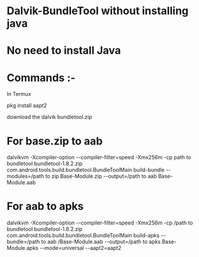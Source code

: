 # Dalvik-BundleTool without installing java

# No need to install Java 
# Commands :- 

In Termux 

pkg install aapt2 

download the dalvik bundletool.zip

# For base.zip to aab

dalvikvm -Xcompiler-option --compiler-filter=speed -Xmx256m -cp path to bundletool bundletool-1.8.2.zip com.android.tools.build.bundletool.BundleToolMain build-bundle --modules=/path to zip Base-Module.zip --output=/path to aab Base-Module.aab

# For aab to apks

dalvikvm -Xcompiler-option --compiler-filter=speed -Xmx256m -cp /path to bundletool bundletool-1.8.2.zip com.android.tools.build.bundletool.BundleToolMain build-apks --bundle=/path to aab /Base-Module.aab --output=/path to apks Base-Module.apks --mode=universal --aapt2=aapt2 
